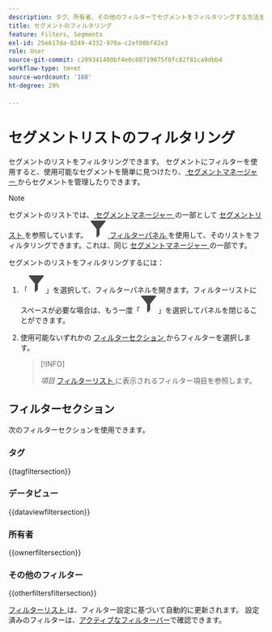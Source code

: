 ```yaml
---
description: タグ、所有者、その他のフィルターでセグメントをフィルタリングする方法を説明します。
title: セグメントのフィルタリング
feature: Filters, Segments
exl-id: 25e617da-8249-4332-970a-c2ef00bf42e3
role: User
source-git-commit: c209341400bf4e0c00719075f0fc82f81ca9dbb4
workflow-type: tm+mt
source-wordcount: '168'
ht-degree: 29%

---
```


# セグメントリストのフィルタリング

セグメントのリストをフィルタリングできます。 セグメントにフィルターを使用すると、使用可能なセグメントを簡単に見つけたり、[ セグメントマネージャー ](seg-manage.md) からセグメントを管理したりできます。

>[!NOTE]
>
>セグメントのリストでは、[ セグメントマネージャー ](seg-manage.md#filters-list) の一部として [ セグメントリスト ](seg-manage.md) を参照しています。 ![ フィルター ](/help/assets/icons/Filter.svg)[ フィルターパネル ](seg-manage.md#filter-panel) を使用して、そのリストをフィルタリングできます。これは、同じ [ セグメントマネージャー ](seg-manage.md) の一部です。
>


セグメントのリストをフィルタリングするには：

1. 「![フィルター](/help/assets/icons/Filter.svg)」を選択して、フィルターパネルを開きます。フィルターリストにスペースが必要な場合は、もう一度「![フィルター](/help/assets/icons/Filter.svg)」を選択してパネルを閉じることができます。
1. 使用可能ないずれかの [ フィルターセクション ](#filter-sections) からフィルターを選択します。

   >[!INFO]
   >
   >*項目* [ フィルターリスト ](seg-manage.md#segment-list) に表示されるフィルター項目を参照します。
   > 

## フィルターセクション

次のフィルターセクションを使用できます。

### タグ

{{tagfiltersection}}

### データビュー

{{dataviewfiltersection}}

### 所有者

{{ownerfiltersection}}


### その他のフィルター

{{otherfiltersfiltersection}}


[ フィルターリスト ](seg-manage.md#segment-list) は、フィルター設定に基づいて自動的に更新されます。 設定済みのフィルターは、[アクティブなフィルターバー](seg-manage.md#active-filter-bar)で確認できます。
